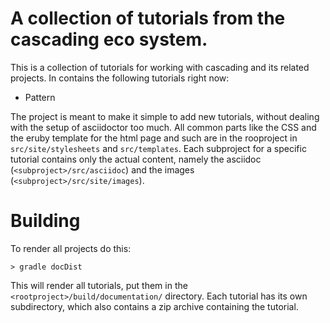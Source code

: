 # A collection of tutorials from the cascading eco system.

This is a collection of tutorials for working with cascading and its related
projects. In contains the following tutorials right now:

* Pattern

The project is meant to make it simple to add new tutorials, without dealing
with the setup of asciidoctor too much. All common parts like the CSS and the
eruby template for the html page and such are in the rooproject in
`src/site/stylesheets` and `src/templates`. Each subproject for a specific
tutorial contains only the actual content, namely the asciidoc
(`<subproject>/src/asciidoc`) and the images (`<subproject>/src/site/images`).

# Building

To render all projects do this:

    > gradle docDist

This will render all tutorials, put them in the
`<rootproject>/build/documentation/` directory. Each tutorial has its own
subdirectory, which also contains a zip archive containing the tutorial.

